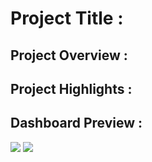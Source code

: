 # Project Title :

## Project Overview :

## Project Highlights :
  
## Dashboard Preview :

<img src="Images/IT Dashboard-1.png">
<img src="Images/IT Dashboard-2.png">
